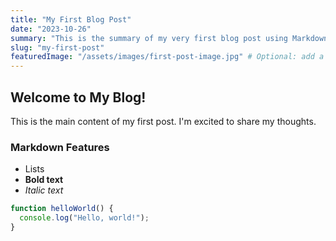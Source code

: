 ```yaml
---
title: "My First Blog Post"
date: "2023-10-26"
summary: "This is the summary of my very first blog post using Markdown!"
slug: "my-first-post"
featuredImage: "/assets/images/first-post-image.jpg" # Optional: add a placeholder path
---
```


## Welcome to My Blog!

This is the main content of my first post. I'm excited to share my thoughts.

### Markdown Features
- Lists
- **Bold text**
- *Italic text*

```typescript
function helloWorld() {
  console.log("Hello, world!");
}
```
